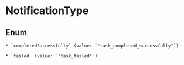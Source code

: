 
# NotificationType

## Enum


    * `completedSuccessfully` (value: `"task_completed_successfully"`)

    * `failed` (value: `"task_failed"`)



